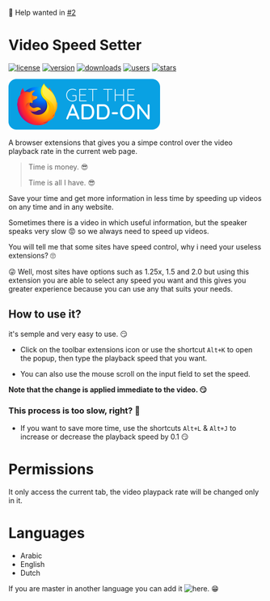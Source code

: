 🔴 Help wanted in [#2](https://github.com/ZER0-X/video-speed-setter/issues/2)

# Video Speed Setter

[![license](https://shields.io/github/license/ZER0-X/video-speed-setter)](https://github.com/ZER0-X/video-speed-setter/blob/main/LICENSE)
[![version](https://shields.io/amo/v/video-speed-setter?label=version)](https://addons.mozilla.org/en-US/firefox/addon/video-speed-setter)
[![downloads](https://shields.io/amo/dw/video-speed-setter)](https://addons.mozilla.org/en-US/firefox/addon/video-speed-setter)
[![users](https://shields.io/amo/users/video-speed-setter)](https://addons.mozilla.org/en-US/firefox/addon/video-speed-setter)
[![stars](https://shields.io/amo/stars/video-speed-setter)](https://addons.mozilla.org/en-US/firefox/addon/video-speed-setter)

[![get-the-add-on badge](https://raw.githubusercontent.com/ZER0-X/badges/main/mozilla/firefox-addons/get-the-add-on.svg)](https://addons.mozilla.org/en-US/firefox/addon/video-speed-setter)

A browser extensions that gives you a simpe control over the video playback rate in the current web page.

> Time is money. 😎
>
> Time is all I have. 😎

Save your time and get more information in less time by speeding up videos on any time and in any website.

Sometimes there is a video in which useful information, but the speaker speaks very slow 😡 so we always need to speed up videos.

You will tell me that some sites have speed control, why i need your useless extensions? 🙄

😜 Well, most sites have options such as 1.25x, 1.5 and 2.0 but using this extension you are able to select any speed you want and this gives you greater experience because you can use any that suits your needs.

## How to use it?

it's semple and very easy to use. 😏

-   Click on the toolbar extensions icon or use the shortcut `Alt+K` to open the popup, then type the playback speed that you want.

-   You can also use the mouse scroll on the input field to set the speed.

**Note that the change is applied immediate to the video. 😏**

### This process is too slow, right? 🤔

-   If you want to save more time, use the shortcuts `Alt+L` & `Alt+J` to increase or decrease the playback speed by 0.1 😏

# Permissions

It only access the current tab, the video playpack rate will be changed only in it.

# Languages

-   Arabic
-   English
-   Dutch

If you are master in another language you can add it ![here](https://github.com/ZER0-X/video-speed-setter/tree/main/_locales). 😁
